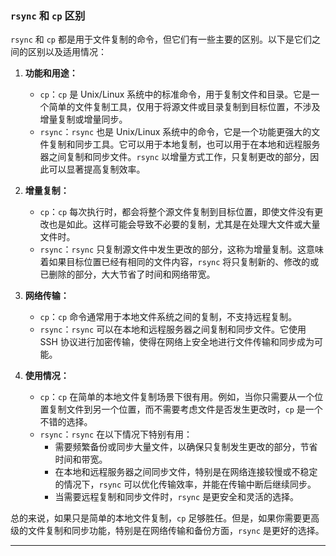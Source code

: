 
### `rsync` 和 `cp`  区别

`rsync` 和 `cp` 都是用于文件复制的命令，但它们有一些主要的区别。以下是它们之间的区别以及适用情况：

1. **功能和用途：**
   - `cp`：`cp` 是 Unix/Linux 系统中的标准命令，用于复制文件和目录。它是一个简单的文件复制工具，仅用于将源文件或目录复制到目标位置，不涉及增量复制或增量同步。
   - `rsync`：`rsync` 也是 Unix/Linux 系统中的命令，它是一个功能更强大的文件复制和同步工具。它可以用于本地复制，也可以用于在本地和远程服务器之间复制和同步文件。`rsync` 以增量方式工作，只复制更改的部分，因此可以显著提高复制效率。

2. **增量复制：**
   - `cp`：`cp` 每次执行时，都会将整个源文件复制到目标位置，即使文件没有更改也是如此。这样可能会导致不必要的复制，尤其是在处理大文件或大量文件时。
   - `rsync`：`rsync` 只复制源文件中发生更改的部分，这称为增量复制。这意味着如果目标位置已经有相同的文件内容，`rsync` 将只复制新的、修改的或已删除的部分，大大节省了时间和网络带宽。

3. **网络传输：**
   - `cp`：`cp` 命令通常用于本地文件系统之间的复制，不支持远程复制。
   - `rsync`：`rsync` 可以在本地和远程服务器之间复制和同步文件。它使用 SSH 协议进行加密传输，使得在网络上安全地进行文件传输和同步成为可能。

4. **使用情况：**
   - `cp`：`cp` 在简单的本地文件复制场景下很有用。例如，当你只需要从一个位置复制文件到另一个位置，而不需要考虑文件是否发生更改时，`cp` 是一个不错的选择。
   - `rsync`：`rsync` 在以下情况下特别有用：
      - 需要频繁备份或同步大量文件，以确保只复制发生更改的部分，节省时间和带宽。
      - 在本地和远程服务器之间同步文件，特别是在网络连接较慢或不稳定的情况下，`rsync` 可以优化传输效率，并能在传输中断后继续同步。
      - 当需要远程复制和同步文件时，`rsync` 是更安全和灵活的选择。

总的来说，如果只是简单的本地文件复制，`cp` 足够胜任。但是，如果你需要更高级的文件复制和同步功能，特别是在网络传输和备份方面，`rsync` 是更好的选择。

---


